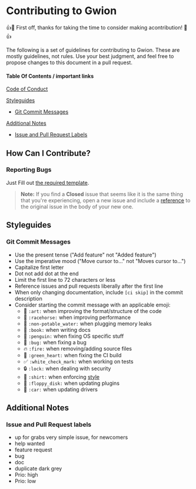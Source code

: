 # Contributing to Gwion

:+1::tada: First off, thanks for taking the time to consider making acontribution! :tada::+1:

The following is a set of guidelines for contributing to Gwion. These are mostly guidelines, not rules. Use your best judgment, and feel free to propose changes to this document in a pull request.

#### Table Of Contents / important links 

[Code of Conduct](CODE_OF_CONDUCT.md)

<!-- [What should I know before I get started?](#what-should-i-know-before-i-get-started)
you should have soundpipe installed

[How Can I Contribute?](#how-can-i-contribute)
  * [Reporting Bugs](#reporting-bugs)
  * [Suggesting Enhancements](#suggesting-enhancements)
  * [Your First Code Contribution](#your-first-code-contribution)
  * [Pull Requests](#pull-requests)
-->

[Styleguides](#styleguides)
  * [Git Commit Messages](#git-commit-messages)

<!--
  * [C Styleguide](#javascript-styleguide)

  * [Yacc Styleguide](#yacc-styleguide)

  * [Bison Styleguide](#bison-styleguide)

  * [lua Styleguide](#lua-styleguide)

  * [Shell Styleguide](#shell-styleguide)

  * [Documentation Styleguide](#documentation-styleguide)

up-for_grabs and the like
-->

[Additional Notes](#additional-notes)
  * [Issue and Pull Request Labels](#issue-and-pull-request-labels)

## How Can I Contribute?

### Reporting Bugs
<!--
This section guides you through submitting a bug report for Atom. Following these guidelines helps maintainers and the community understand your report :pencil:, reproduce the behavior :computer: :computer:, and find related reports :mag_right:.

Before creating bug reports, please check [this list](#before-submitting-a-bug-report) as you might find out that you don't need to create one.

When you are creating a bug report, please [include as many details as possible](#how-do-i-submit-a-good-bug-report).
-->
Just Fill out [the required template](ISSUE_TEMPLATE.md).

> **Note:** If you find a **Closed** issue that seems like it is the same thing that you're experiencing, open a new issue and 
include a [reference](https://help.github.com/articles/autolinked-references-and-urls/#issues-and-pull-requests) to the original issue in the body of your new one.

## Styleguides

### Git Commit Messages

* Use the present tense ("Add feature" not "Added feature")
* Use the imperative mood ("Move cursor to..." not "Moves cursor to...")
* Capitalize first letter
* Dot not add dot at the end
* Limit the first line to 72 characters or less
* Reference issues and pull requests liberally after the first line
* When only changing documentation, include `[ci skip]` in the commit description
* Consider starting the commit message with an applicable emoji:
    * :art:               `:art:`               when improving the format/structure of the code
    * :racehorse:         `:racehorse:`         when improving performance
    * :non-potable_water: `:non-potable_water:` when plugging memory leaks
    * :book:              `:book:`              when writing docs
    * :penguin:           `:penguin:`           when fixing OS specific stuff
    * :bug:               `:bug:`               when fixing a bug
    * :fire:              `:fire:`              when removing/adding source files
    * :green_heart:       `:green_heart:`       when fixing the CI build
    * :white_check_mark:  `:white_check_mark:`  when working on tests
    * :lock:              `:lock:`              when dealing with security
    * :shirt:             `:shirt:`             when enforcing [style](#styleguides)
    * :floppy_disk:       `:floppy_disk:`       when updating plugins
    * :car:               `:car:`               when updating drivers

## Additional Notes

### Issue and Pull Request labels
  * up for grabs    very simple issue, for newcomers
  * help wanted
  * feature request
  * bug
  * doc
  * duplicate dark grey
  * Prio: high      
  * Prio: low
